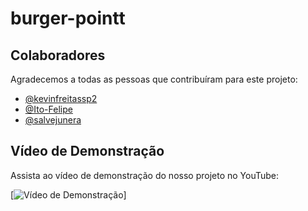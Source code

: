 # burger-pointt


## Colaboradores

Agradecemos a todas as pessoas que contribuíram para este projeto:

- [@kevinfreitassp2](https://github.com/kevinfreitassp2)
- [@Ito-Felipe](https://github.com/Ito-Felipe)
- [@salvejunera](https://github.com/salvejunera)

## Vídeo de Demonstração

Assista ao vídeo de demonstração do nosso projeto no YouTube:

[![Vídeo de Demonstração](https://www.youtube.com/watch?v=SEU_ID_DO_VIDEO)]
